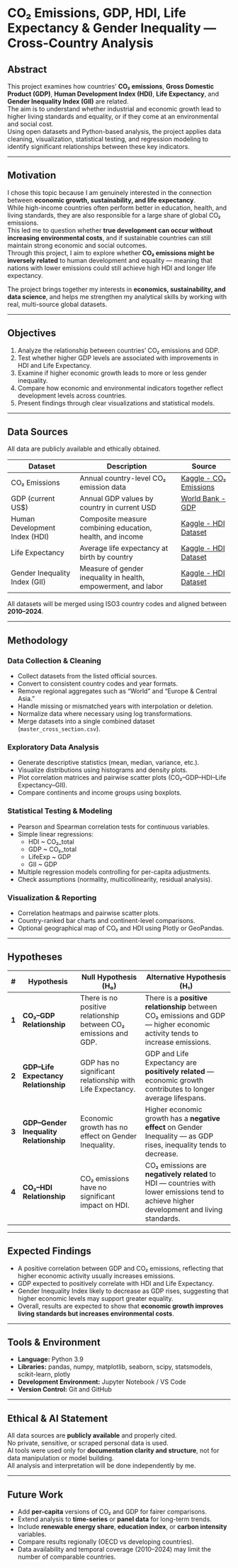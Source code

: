 # CO₂ Emissions, GDP, HDI, Life Expectancy & Gender Inequality — Cross-Country Analysis

## Abstract
This project examines how countries’ **CO₂ emissions**, **Gross Domestic Product (GDP)**, **Human Development Index (HDI)**, **Life Expectancy**, and **Gender Inequality Index (GII)** are related.  
The aim is to understand whether industrial and economic growth lead to higher living standards and equality, or if they come at an environmental and social cost.  
Using open datasets and Python-based analysis, the project applies data cleaning, visualization, statistical testing, and regression modeling to identify significant relationships between these key indicators.

---

## Motivation
I chose this topic because I am genuinely interested in the connection between **economic growth, sustainability, and life expectancy**.  
While high-income countries often perform better in education, health, and living standards, they are also responsible for a large share of global CO₂ emissions.  
This led me to question whether **true development can occur without increasing environmental costs**, and if sustainable countries can still maintain strong economic and social outcomes.  
Through this project, I aim to explore whether **CO₂ emissions might be inversely related** to human development and equality — meaning that nations with lower emissions could still achieve high HDI and longer life expectancy.  

The project brings together my interests in **economics, sustainability, and data science**, and helps me strengthen my analytical skills by working with real, multi-source global datasets.

---

## Objectives
1. Analyze the relationship between countries’ CO₂ emissions and GDP.  
2. Test whether higher GDP levels are associated with improvements in HDI and Life Expectancy.  
3. Examine if higher economic growth leads to more or less gender inequality.  
4. Compare how economic and environmental indicators together reflect development levels across countries.  
5. Present findings through clear visualizations and statistical models.

---

## Data Sources

All data are publicly available and ethically obtained.

| Dataset | Description | Source |
|----------|--------------|--------|
| CO₂ Emissions | Annual country-level CO₂ emission data | [Kaggle - CO₂ Emissions](https://www.kaggle.com/datasets/shreyanshdangi/co-emissions-across-countries-regions-and-sectors) |
| GDP (current US$) | Annual GDP values by country in current USD | [World Bank - GDP](https://data.worldbank.org/indicator/NY.GDP.MKTP.CD) |
| Human Development Index (HDI) | Composite measure combining education, health, and income | [Kaggle - HDI Dataset](https://www.kaggle.com/datasets/iamsouravbanerjee/human-development-index-dataset) |
| Life Expectancy | Average life expectancy at birth by country | [Kaggle - HDI Dataset](https://www.kaggle.com/datasets/iamsouravbanerjee/human-development-index-dataset) |
| Gender Inequality Index (GII) | Measure of gender inequality in health, empowerment, and labor | [Kaggle - HDI Dataset](https://www.kaggle.com/datasets/iamsouravbanerjee/human-development-index-dataset) |

All datasets will be merged using ISO3 country codes and aligned between **2010–2024**.

---

## Methodology

### Data Collection & Cleaning
- Collect datasets from the listed official sources.  
- Convert to consistent country codes and year formats.  
- Remove regional aggregates such as “World” and “Europe & Central Asia.”  
- Handle missing or mismatched years with interpolation or deletion.  
- Normalize data where necessary using log transformations.  
- Merge datasets into a single combined dataset (`master_cross_section.csv`).

### Exploratory Data Analysis
- Generate descriptive statistics (mean, median, variance, etc.).  
- Visualize distributions using histograms and density plots.  
- Plot correlation matrices and pairwise scatter plots (CO₂–GDP–HDI–Life Expectancy–GII).  
- Compare continents and income groups using boxplots.

### Statistical Testing & Modeling
- Pearson and Spearman correlation tests for continuous variables.  
- Simple linear regressions:
  - HDI ~ CO₂_total  
  - GDP ~ CO₂_total  
  - LifeExp ~ GDP  
  - GII ~ GDP  
- Multiple regression models controlling for per-capita adjustments.  
- Check assumptions (normality, multicollinearity, residual analysis).

### Visualization & Reporting
- Correlation heatmaps and pairwise scatter plots.  
- Country-ranked bar charts and continent-level comparisons.  
- Optional geographical map of CO₂ and HDI using Plotly or GeoPandas.

---

## Hypotheses

| # | Hypothesis | Null Hypothesis (H₀) | Alternative Hypothesis (H₁) |
|---|-------------|-----------------------|-----------------------------|
| **1** | **CO₂–GDP Relationship** | There is no positive relationship between CO₂ emissions and GDP. | There is a **positive relationship** between CO₂ emissions and GDP — higher economic activity tends to increase emissions. |
| **2** | **GDP–Life Expectancy Relationship** | GDP has no significant relationship with Life Expectancy. | GDP and Life Expectancy are **positively related** — economic growth contributes to longer average lifespans. |
| **3** | **GDP–Gender Inequality Relationship** | Economic growth has no effect on Gender Inequality. | Higher economic growth has a **negative effect** on Gender Inequality — as GDP rises, inequality tends to decrease. |
| **4** | **CO₂–HDI Relationship** | CO₂ emissions have no significant impact on HDI. | CO₂ emissions are **negatively related** to HDI — countries with lower emissions tend to achieve higher development and living standards. |

---

## Expected Findings
- A positive correlation between GDP and CO₂ emissions, reflecting that higher economic activity usually increases emissions.  
- GDP expected to positively correlate with HDI and Life Expectancy.  
- Gender Inequality Index likely to decrease as GDP rises, suggesting that higher economic levels may support greater equality.  
- Overall, results are expected to show that **economic growth improves living standards but increases environmental costs**.

---

## Tools & Environment
- **Language:** Python 3.9  
- **Libraries:** pandas, numpy, matplotlib, seaborn, scipy, statsmodels, scikit-learn, plotly  
- **Development Environment:** Jupyter Notebook / VS Code  
- **Version Control:** Git and GitHub

---

## Ethical & AI Statement
All data sources are **publicly available** and properly cited.  
No private, sensitive, or scraped personal data is used.  
AI tools were used only for **documentation clarity and structure**, not for data manipulation or model building.  
All analysis and interpretation will be done independently by me.

---

## Future Work
- Add **per-capita** versions of CO₂ and GDP for fairer comparisons.  
- Extend analysis to **time-series** or **panel data** for long-term trends.  
- Include **renewable energy share**, **education index**, or **carbon intensity** variables.  
- Compare results regionally (OECD vs developing countries).  
- Data availability and temporal coverage (2010–2024) may limit the number of comparable countries.
